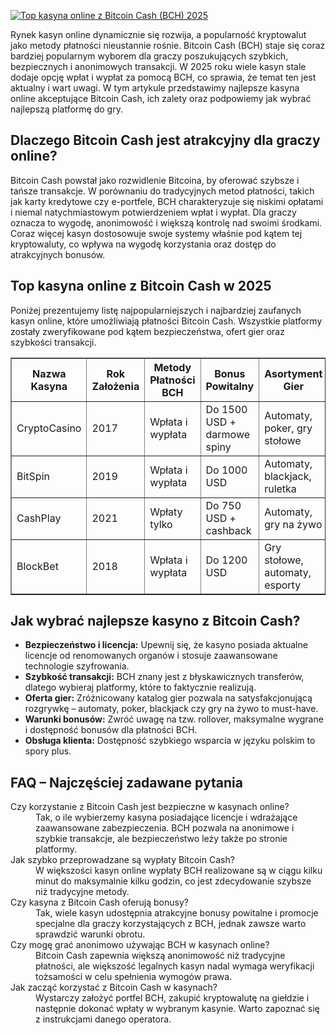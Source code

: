 [![Top kasyna online z Bitcoin Cash (BCH) 2025](https://123-caf.pages.dev/gitsignup.png)](https://vrmoo.ru/Bt82HjjY)

<div>   <p>Rynek kasyn online dynamicznie się rozwija, a popularność kryptowalut jako metody płatności nieustannie rośnie. Bitcoin Cash (BCH) staje się coraz bardziej popularnym wyborem dla graczy poszukujących szybkich, bezpiecznych i anonimowych transakcji. W 2025 roku wiele kasyn stale dodaje opcję wpłat i wypłat za pomocą BCH, co sprawia, że temat ten jest aktualny i wart uwagi. W tym artykule przedstawimy najlepsze kasyna online akceptujące Bitcoin Cash, ich zalety oraz podpowiemy jak wybrać najlepszą platformę do gry.</p>      <h2>Dlaczego Bitcoin Cash jest atrakcyjny dla graczy online?</h2>   <p>Bitcoin Cash powstał jako rozwidlenie Bitcoina, by oferować szybsze i tańsze transakcje. W porównaniu do tradycyjnych metod płatności, takich jak karty kredytowe czy e-portfele, BCH charakteryzuje się niskimi opłatami i niemal natychmiastowym potwierdzeniem wpłat i wypłat. Dla graczy oznacza to wygodę, anonimowość i większą kontrolę nad swoimi środkami. Coraz więcej kasyn dostosowuje swoje systemy właśnie pod kątem tej kryptowaluty, co wpływa na wygodę korzystania oraz dostęp do atrakcyjnych bonusów.</p>      <h2>Top kasyna online z Bitcoin Cash w 2025</h2>   <p>Poniżej prezentujemy listę najpopularniejszych i najbardziej zaufanych kasyn online, które umożliwiają płatności Bitcoin Cash. Wszystkie platformy zostały zweryfikowane pod kątem bezpieczeństwa, ofert gier oraz szybkości transakcji.</p>      <table border="1" cellpadding="8" cellspacing="0" style="border-collapse: collapse; width: 100%;">     <thead>       <tr>         <th>Nazwa Kasyna</th>         <th>Rok Założenia</th>         <th>Metody Płatności BCH</th>         <th>Bonus Powitalny</th>         <th>Asortyment Gier</th>       </tr>     </thead>     <tbody>       <tr>         <td>CryptoCasino</td>         <td>2017</td>         <td>Wpłata i wypłata</td>         <td>Do 1500 USD + darmowe spiny</td>         <td>Automaty, poker, gry stołowe</td>       </tr>       <tr>         <td>BitSpin</td>         <td>2019</td>         <td>Wpłata i wypłata</td>         <td>Do 1000 USD</td>         <td>Automaty, blackjack, ruletka</td>       </tr>       <tr>         <td>CashPlay</td>         <td>2021</td>         <td>Wpłaty tylko</td>         <td>Do 750 USD + cashback</td>         <td>Automaty, gry na żywo</td>       </tr>       <tr>         <td>BlockBet</td>         <td>2018</td>         <td>Wpłata i wypłata</td>         <td>Do 1200 USD</td>         <td>Gry stołowe, automaty, esporty</td>       </tr>     </tbody>   </table>      <h2>Jak wybrać najlepsze kasyno z Bitcoin Cash?</h2>   <ul>     <li><strong>Bezpieczeństwo i licencja:</strong> Upewnij się, że kasyno posiada aktualne licencje od renomowanych organów i stosuje zaawansowane technologie szyfrowania.</li>     <li><strong>Szybkość transakcji:</strong> BCH znany jest z błyskawicznych transferów, dlatego wybieraj platformy, które to faktycznie realizują.</li>     <li><strong>Oferta gier:</strong> Zróżnicowany katalog gier pozwala na satysfakcjonującą rozgrywkę – automaty, poker, blackjack czy gry na żywo to must-have.</li>     <li><strong>Warunki bonusów:</strong> Zwróć uwagę na tzw. rollover, maksymalne wygrane i dostępność bonusów dla płatności BCH.</li>     <li><strong>Obsługa klienta:</strong> Dostępność szybkiego wsparcia w języku polskim to spory plus.</li>   </ul>      <h2>FAQ – Najczęściej zadawane pytania</h2>   <dl>     <dt>Czy korzystanie z Bitcoin Cash jest bezpieczne w kasynach online?</dt>     <dd>Tak, o ile wybierzemy kasyna posiadające licencje i wdrażające zaawansowane zabezpieczenia. BCH pozwala na anonimowe i szybkie transakcje, ale bezpieczeństwo leży także po stronie platformy.</dd>        <dt>Jak szybko przeprowadzane są wypłaty Bitcoin Cash?</dt>     <dd>W większości kasyn online wypłaty BCH realizowane są w ciągu kilku minut do maksymalnie kilku godzin, co jest zdecydowanie szybsze niż tradycyjne metody.</dd>        <dt>Czy kasyna z Bitcoin Cash oferują bonusy?</dt>     <dd>Tak, wiele kasyn udostępnia atrakcyjne bonusy powitalne i promocje specjalne dla graczy korzystających z BCH, jednak zawsze warto sprawdzić warunki obrotu.</dd>        <dt>Czy mogę grać anonimowo używając BCH w kasynach online?</dt>     <dd>Bitcoin Cash zapewnia większą anonimowość niż tradycyjne płatności, ale większość legalnych kasyn nadal wymaga weryfikacji tożsamości w celu spełnienia wymogów prawa.</dd>        <dt>Jak zacząć korzystać z Bitcoin Cash w kasynach?</dt>     <dd>Wystarczy założyć portfel BCH, zakupić kryptowalutę na giełdzie i następnie dokonać wpłaty w wybranym kasynie. Warto zapoznać się z instrukcjami danego operatora.</dd>   </dl>   </div>